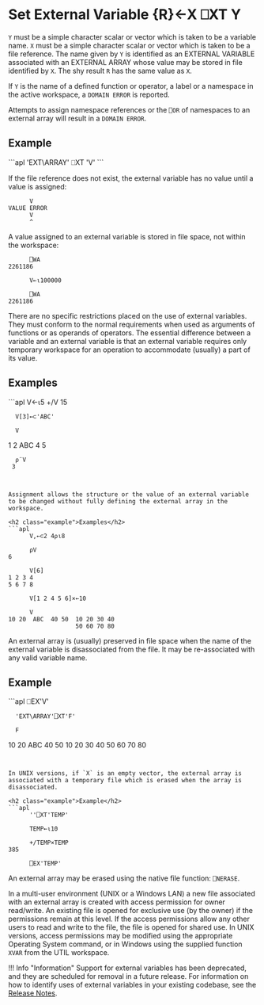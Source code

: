 <!-- Hidden search keywords -->
<div style="display: none;">
  ⎕XT XT
</div>






<h1 class="heading"><span class="name">Set External Variable</span> <span class="command">{R}←X ⎕XT Y</span></h1>



`Y` must be a simple character scalar or vector which is taken to be a variable name.  `X` must be a simple character scalar or vector which is taken to be a file reference.  The name given by `Y` is identified as an EXTERNAL VARIABLE associated with an EXTERNAL ARRAY whose value may be stored in file identified by `X`. The shy result `R` has the same value as `X`.


If `Y` is the name of a defined function or operator, a label or a namespace in the active workspace, a `DOMAIN ERROR` is reported.


Attempts to assign namespace references or the `⎕OR` of namespaces to an external array will result in a `DOMAIN ERROR`.


<h2 class="example">Example</h2>
```apl
      'EXT\ARRAY' ⎕XT 'V'
```


If the file reference does not exist, the external variable has no value until a value is assigned:
```apl
      V
VALUE ERROR
      V
      ^
```


A value assigned to an external variable is stored in file space, not within the workspace:
```apl
      ⎕WA
2261186
 
      V←⍳100000
 
      ⎕WA
2261186
```


There are no specific restrictions placed on the use of external variables.  They must conform to the normal requirements when used as arguments of functions or as operands of operators.  The essential difference between a variable and an external variable is that an external variable requires only temporary workspace for an operation to accommodate (usually) a part of its value.

<h2 class="example">Examples</h2>
```apl
      V←⍳5
      +/V
15
 
      V[3]←⊂'ABC'
 
      V
1 2  ABC  4 5
 
      ⍴¨V
     3
```


Assignment allows the structure or the value of an external variable to be changed without fully defining the external array in the workspace.

<h2 class="example">Examples</h2>
```apl
      V,←⊂2 4⍴⍳8
 
      ⍴V
6
 
      V[6]
1 2 3 4
5 6 7 8
 
      V[1 2 4 5 6]×←10
 
      V
10 20  ABC  40 50  10 20 30 40
                   50 60 70 80
```


An external array is (usually) preserved in file space when the name of the external variable is disassociated from the file.  It may be re-associated with any valid variable name.

<h2 class="example">Example</h2>
```apl
      ⎕EX'V'
 
      'EXT\ARRAY'⎕XT'F'
 
      F
10 20  ABC  40 50  10 20 30 40
                   50 60 70 80
```


In UNIX versions, if `X` is an empty vector, the external array is associated with a temporary file which is erased when the array is disassociated.

<h2 class="example">Example</h2>
```apl
      ''⎕XT'TEMP'
 
      TEMP←⍳10
 
      +/TEMP×TEMP
385
 
      ⎕EX'TEMP'
```


An external array may be erased using the native file function: `⎕NERASE`.


In a multi-user environment (UNIX or a Windows LAN) a new file associated with an external array is created with access permission for owner read/write.  An existing file is opened for exclusive use (by the owner) if the permissions remain at this level.  If the access permissions allow any other users to read and write to the file, the file is opened for shared use.  In UNIX versions, access permissions may be modified using the appropriate Operating System command, or in Windows using the supplied function `XVAR` from the UTIL workspace.

!!! Info "Information"
    Support for external variables has been deprecated, and they are scheduled for removal in a future release. For information on how to identify uses of external variables in your existing codebase, see the [Release Notes](../../release-notes/announcements/deprecated-functionality/).
